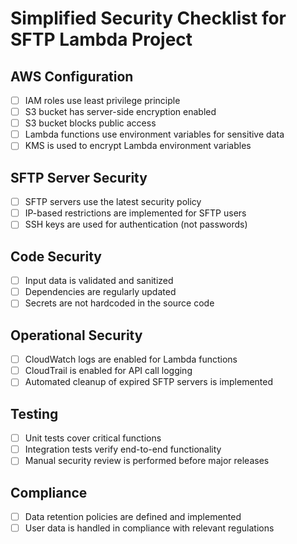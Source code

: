 # Simplified Security Checklist for SFTP Lambda Project

## AWS Configuration
- [ ] IAM roles use least privilege principle
- [ ] S3 bucket has server-side encryption enabled
- [ ] S3 bucket blocks public access
- [ ] Lambda functions use environment variables for sensitive data
- [ ] KMS is used to encrypt Lambda environment variables

## SFTP Server Security
- [ ] SFTP servers use the latest security policy
- [ ] IP-based restrictions are implemented for SFTP users
- [ ] SSH keys are used for authentication (not passwords)

## Code Security
- [ ] Input data is validated and sanitized
- [ ] Dependencies are regularly updated
- [ ] Secrets are not hardcoded in the source code

## Operational Security
- [ ] CloudWatch logs are enabled for Lambda functions
- [ ] CloudTrail is enabled for API call logging
- [ ] Automated cleanup of expired SFTP servers is implemented

## Testing
- [ ] Unit tests cover critical functions
- [ ] Integration tests verify end-to-end functionality
- [ ] Manual security review is performed before major releases

## Compliance
- [ ] Data retention policies are defined and implemented
- [ ] User data is handled in compliance with relevant regulations